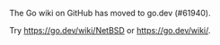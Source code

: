 The Go wiki on GitHub has moved to go.dev (#61940).

Try <https://go.dev/wiki/NetBSD> or <https://go.dev/wiki/>.

